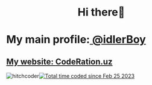 
<h1 align="center">Hi there👋</h1>
<h1>My main profile:<a href="https://github.com/idlerboy"> @idlerBoy</h1>
<h2>My website: <a href="https://coderation.uz/">CodeRation.uz</a></h2>
<img src="https://komarev.com/ghpvc/?username=hitchcoder&label=Profile%20views&color=0e75b6&style=flat" alt="hitchcoder" /><a href="https://wakatime.com/@50dd340e-7727-496a-be1a-a1a264aa9202"><img src="https://wakatime.com/badge/user/50dd340e-7727-496a-be1a-a1a264aa9202.svg" alt="Total time coded since Feb 25 2023" /></a>
